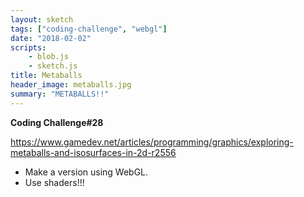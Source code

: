 ```yaml
---
layout: sketch
tags: ["coding-challenge", "webgl"]
date: "2018-02-02"
scripts: 
    - blob.js
    - sketch.js
title: Metaballs
header_image: metaballs.jpg
summary: "METABALLS!!"
---
```


**Coding Challenge#28**

<https://www.gamedev.net/articles/programming/graphics/exploring-metaballs-and-isosurfaces-in-2d-r2556>   



* Make a version using WebGL.
* Use shaders!!!
